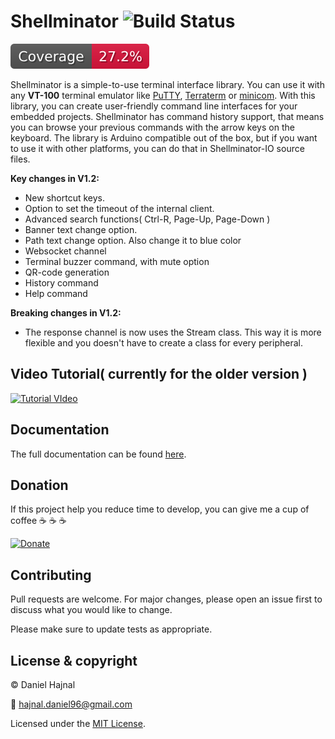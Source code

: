 # Shellminator ![Build Status](https://github.com/dani007200964/Shellminator/actions/workflows/compile-examples.yml/badge.svg?branch=main)
![Coverage](/docs/images/coverage_badge.svg)

Shellminator is a simple-to-use terminal interface library. You can use it with any __VT-100__
terminal emulator like [PuTTY](https://www.putty.org/), [Terraterm](https://ttssh2.osdn.jp/index.html.en) or [minicom](https://linux.die.net/man/1/minicom).
With this library, you can create user-friendly command line interfaces for your embedded projects.
Shellminator has command history support, that means you can browse your previous commands with the arrow keys on the keyboard.
The library is Arduino compatible out of the box, but if you want to use it with other platforms,
you can do that in Shellminator-IO source files.

__Key changes in V1.2:__
* New shortcut keys.
* Option to set the timeout of the internal client.
* Advanced search functions( Ctrl-R, Page-Up, Page-Down )
* Banner text change option.
* Path text change option. Also change it to blue color
* Websocket channel
* Terminal buzzer command, with mute option
* QR-code generation
* History command
* Help command

__Breaking changes in V1.2:__
* The response channel is now uses the Stream class.
  This way it is more flexible and you doesn't have to
  create a class for every peripheral.

## Video Tutorial( currently for the older version )

[![Tutorial VIdeo](https://img.youtube.com/vi/O2su8kXg1X8/0.jpg)](https://www.youtube.com/watch?v=O2su8kXg1X8)

## Documentation

The full documentation can be found [here](https://dani007200964.github.io/Shellminator/html/index.html).

## Donation
If this project help you reduce time to develop, you can give me a cup of coffee :coffee: :coffee: :coffee:

[![Donate](https://img.shields.io/badge/Donate-PayPal-green.svg)](https://www.paypal.com/donate?hosted_button_id=YFGZD78H6K2CS)

## Contributing
Pull requests are welcome. For major changes, please open an issue first to discuss what you would like to change.

Please make sure to update tests as appropriate.

## License & copyright
© Daniel Hajnal

:email: hajnal.daniel96@gmail.com

Licensed under the [MIT License](LICENSE).
